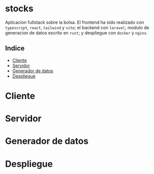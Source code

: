 # stocks

Aplicacion fullstack sobre la bolsa. El frontend ha sido realizado con `typescript`, `react`, `tailwind` y `vite`; el backend con `laravel`;
modulo de generacion de datos escrito en `rust`; y despliegue con `docker` y `nginx`.

## Indice

* [Cliente](#cliente)
* [Servidor](#servidor)
* [Generador de datos](#generador-de-datos)
* [Despliegue](#despliegue)

Cliente
=======

Servidor
========

Generador de datos
==================

Despliegue
=========
